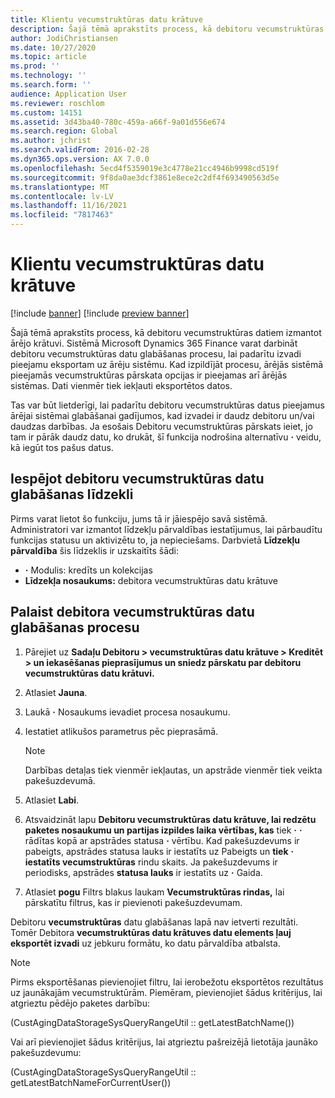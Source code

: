 ```yaml
---
title: Klientu vecumstruktūras datu krātuve
description: Šajā tēmā aprakstīts process, kā debitoru vecumstruktūras datiem izmantot ārējo krātuvi. Jūs varat palaist Debitoru vecumstruktūras datu glabāšanas procesu, lai izvade būtu pieejama eksportam uz ārēju sistēmu.
author: JodiChristiansen
ms.date: 10/27/2020
ms.topic: article
ms.prod: ''
ms.technology: ''
ms.search.form: ''
audience: Application User
ms.reviewer: roschlom
ms.custom: 14151
ms.assetid: 3d43ba40-780c-459a-a66f-9a01d556e674
ms.search.region: Global
ms.author: jchrist
ms.search.validFrom: 2016-02-28
ms.dyn365.ops.version: AX 7.0.0
ms.openlocfilehash: 5ecd4f5359019e3c4778e21cc4946b9998cd519f
ms.sourcegitcommit: 9f8da0ae3dcf3861e8ece2c2df4f693490563d5e
ms.translationtype: MT
ms.contentlocale: lv-LV
ms.lasthandoff: 11/16/2021
ms.locfileid: "7817463"
---
```

# <a name="customer-aging-data-storage"></a>Klientu vecumstruktūras datu krātuve

[!include [banner](../includes/banner.md)]
[!include [preview banner](../includes/preview-banner.md)]

Šajā tēmā aprakstīts process, kā debitoru vecumstruktūras datiem izmantot ārējo krātuvi. Sistēmā Microsoft Dynamics 365 Finance varat darbināt debitoru vecumstruktūras datu glabāšanas procesu, lai padarītu izvadi pieejamu eksportam uz ārēju sistēmu. Kad izpildījāt procesu, ārējās sistēmā pieejamās vecumstruktūras pārskata opcijas ir pieejamas arī ārējās sistēmas. Dati vienmēr tiek iekļauti eksportētos datos.

Tas var būt lietderīgi, lai padarītu debitoru vecumstruktūras datus pieejamus ārējai sistēmai glabāšanai gadījumos, kad izvadei ir daudz debitoru un/vai daudzas darbības. Ja esošais Debitoru vecumstruktūras pārskats ieiet, jo tam ir pārāk daudz datu, ko drukāt, šī funkcija nodrošina alternatīvu **·** veidu, kā iegūt tos pašus datus.

## <a name="enable-the-customer-aging-data-storage-feature"></a>Iespējot debitoru vecumstruktūras datu glabāšanas līdzekli

Pirms varat lietot šo funkciju, jums tā ir jāiespējo savā sistēmā. Administratori var izmantot līdzekļu pārvaldības iestatījumus, lai pārbaudītu funkcijas statusu un aktivizētu to, ja nepieciešams. Darbvietā **Līdzekļu pārvaldība** šis līdzeklis ir uzskaitīts šādi:

- **·** Modulis: kredīts un kolekcijas
- **Līdzekļa nosaukums:** debitora vecumstruktūras datu krātuve

## <a name="run-the-customer-aging-data-storage-process"></a>Palaist debitora vecumstruktūras datu glabāšanas procesu

1. Pārejiet uz **Sadaļu Debitoru \> vecumstruktūras datu krātuve \> Kreditēt \> un iekasēšanas pieprasījumus un sniedz pārskatu par debitoru vecumstruktūras datu krātuvi.**
2. Atlasiet **Jauna**.
3. Laukā **·** Nosaukums ievadiet procesa nosaukumu.
4. Iestatiet atlikušos parametrus pēc pieprasāmā.

    > [!NOTE]
    > Darbības detaļas tiek vienmēr iekļautas, un apstrāde vienmēr tiek veikta pakešuzdevumā.

5. Atlasiet **Labi**.
6. Atsvaidzināt lapu **Debitoru vecumstruktūras datu krātuve, lai redzētu paketes nosaukumu un partijas izpildes laika vērtības, kas** tiek **·** **·** rādītas kopā ar apstrādes statusa **·** vērtību. Kad pakešuzdevums ir pabeigts, apstrādes statusa lauks ir iestatīts uz Pabeigts un **tiek** **·** **iestatīts vecumstruktūras** rindu skaits. Ja pakešuzdevums ir periodisks, apstrādes **statusa lauks** ir iestatīts uz **·** Gaida.
7. Atlasiet **pogu** Filtrs blakus laukam **Vecumstruktūras rindas,** lai pārskatītu filtrus, kas ir pievienoti pakešuzdevumam.

Debitoru **vecumstruktūras** datu glabāšanas lapā nav ietverti rezultāti. Tomēr Debitora **vecumstruktūras datu krātuves datu elements ļauj eksportēt izvadi** uz jebkuru formātu, ko datu pārvaldība atbalsta.

> [!NOTE]
> Pirms eksportēšanas pievienojiet filtru, lai ierobežotu eksportētos rezultātus uz jaunākajām vecumstruktūrām. Piemēram, pievienojiet šādus kritērijus, lai atgrieztu pēdējo paketes darbību:
>
> (CustAgingDataStorageSysQueryRangeUtil :: getLatestBatchName())
>
> Vai arī pievienojiet šādus kritērijus, lai atgrieztu pašreizējā lietotāja jaunāko pakešuzdevumu:
>
> (CustAgingDataStorageSysQueryRangeUtil :: getLatestBatchNameForCurrentUser())
